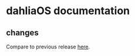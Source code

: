 # dahliaOS documentation

## changes

Compare to previous release [here](https://github.com/dahliaOS/documentation/compare/v210412...v210419).
